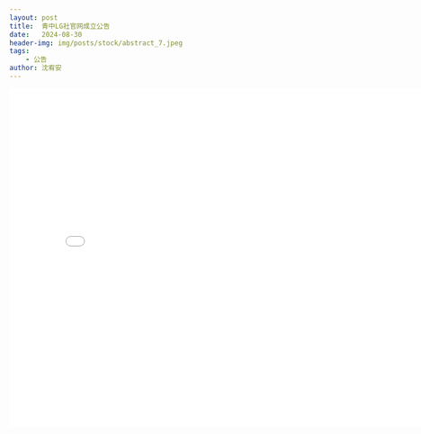 ```yaml
---
layout: post
title:  青中LG社官网成立公告
date:   2024-08-30
header-img: img/posts/stock/abstract_7.jpeg
tags:
    - 公告
author: 沈宥安
---
```


<iframe
src="no" 
scrolling="no"
border="0"
frameborder="no"
framespacing="0"
allowfullscreen="true"
height=600
width=800>
</iframe>
